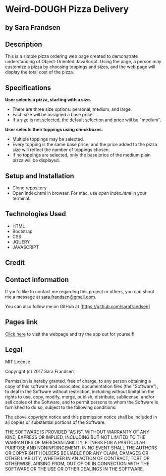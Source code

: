 # Weird-DOUGH Pizza Delivery
## by Sara Frandsen

## Description

This is a simple pizza ordering web page created to demonstrate understanding of Object-Oriented JavaScript. Using the page, a person may customize a pizza by choosing toppings and sizes, and the web page will display the total cost of the pizza.

## Specifications

**User selects a pizza, starting with a size.**

* There are three size options: personal, medium, and large.
* Each size will be assigned a base price.
* If a size is not selected, the default selection and price will be "medium".

**User selects their toppings using checkboxes.**

* Multiple toppings may be selected.
* Every topping is the same base price, and the price added to the pizza size will reflect the number of toppings chosen.
* If no toppings are selected, only the base price of the medium plain pizza will be displayed.



## Setup and Installation

* Clone repository
* Open index.html in browser. For mac, use _open index.html_ in your terminal.

## Technologies Used

* HTML
* Bootstrap
* CSS
* JQUERY
* JAVASCRIPT

## Credit



## Contact information

If you'd like to contact me regarding this project or others, you can shoot me a message at
[sara.frandsen@gmail.com](mailto:sara.frandsen@gmail.com).

You can also follow me on GitHub at [https://github.com/sarafrandsen]

## Pages link

[Click here](sarafrandsen.github.io/get-pizza) to visit the webpage and try the app out for yourself!

## Legal
MIT License

Copyright (c) 2017 Sara Frandsen

Permission is hereby granted, free of charge, to any person obtaining a copy
of this software and associated documentation files (the "Software"), to deal
in the Software without restriction, including without limitation the rights
to use, copy, modify, merge, publish, distribute, sublicense, and/or sell
copies of the Software, and to permit persons to whom the Software is
furnished to do so, subject to the following conditions:

The above copyright notice and this permission notice shall be included in all
copies or substantial portions of the Software.

THE SOFTWARE IS PROVIDED "AS IS", WITHOUT WARRANTY OF ANY KIND, EXPRESS OR
IMPLIED, INCLUDING BUT NOT LIMITED TO THE WARRANTIES OF MERCHANTABILITY,
FITNESS FOR A PARTICULAR PURPOSE AND NONINFRINGEMENT. IN NO EVENT SHALL THE
AUTHORS OR COPYRIGHT HOLDERS BE LIABLE FOR ANY CLAIM, DAMAGES OR OTHER
LIABILITY, WHETHER IN AN ACTION OF CONTRACT, TORT OR OTHERWISE, ARISING FROM,
OUT OF OR IN CONNECTION WITH THE SOFTWARE OR THE USE OR OTHER DEALINGS IN THE
SOFTWARE.
